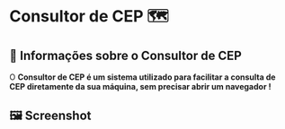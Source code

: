 # Consultor de CEP 🗺️

## 🔖 Informações sobre o Consultor de CEP

<t1> O <Strong> Consultor de CEP <Strong/> é um sistema utilizado para facilitar a consulta de CEP diretamente da sua máquina, sem precisar abrir um navegador ! <t1/>
<br/>
  
## 🖼 Screenshot
